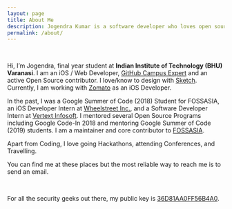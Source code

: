 ```yaml
---
layout: page
title: About Me
description: Jogendra Kumar is a software developer who loves open source.
permalink: /about/
---
```

<br>

Hi, I’m Jogendra, final year student at **Indian Institute of Technology (BHU) Varanasi**. I am an iOS / Web Developer, [GitHub Campus Expert](https://githubcampus.expert/jogendra/) and an active Open Source contributor. I love/know to design with [Sketch](https://www.sketchapp.com/). Currently, I am working with [Zomato](https://www.zomato.com/) as an iOS Developer.

In the past, I was a Google Summer of Code (2018) Student for FOSSASIA, an iOS Developer Intern at [Wheelstreet Inc.](https://www.wheelstreet.com/), and a Software Developer Intern at [Vertext Infosoft](https://vertexinfosoft.com/). I mentored several Open Source Programs including Google Code-In 2018 and mentoring Google Summer of Code (2019) students. I am a maintainer and core contributor to [FOSSASIA](https://fossasia.org/).

Apart from Coding, I love going Hackathons, attending Conferences, and Travelling.

You can find me at these places but the most reliable way to reach me is to send an email.

<div align="center">
<p>
<a href="mailto:jogendrafx@gmail.com"><i class="fa fa-envelope-o fa-fw" aria-hidden="true" style="font-size:40px;color:#2980b9"></i></a>
&nbsp; &nbsp; &nbsp;
<a href="https://github.com/jogendra"><i class="fa fa-github" aria-hidden="true" style="font-size:40px;color:#2980b9"></i></a>
&nbsp; &nbsp; &nbsp;
<a href="https://twitter.com/jogendrafx"><i class="fa fa-twitter" aria-hidden="true" style="font-size:40px;color:#2980b9"></i></a>
&nbsp; &nbsp; &nbsp;
<a href="https://www.linkedin.com/in/jogendrasingh24/"><i class="fa fa-linkedin" aria-hidden="true" style="font-size:40px;color:#2980b9"></i></a>
&nbsp; &nbsp; &nbsp;
</p>
</div>

For all the security geeks out there, my public key is [36D81AA0FF56B4A0](https://keybase.io/jogendra).
